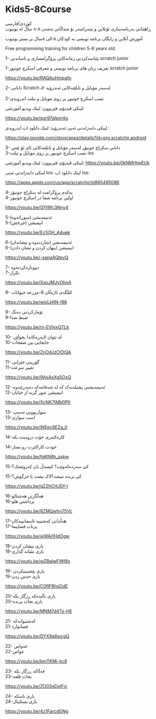 # Kids5-8Course

کوردی|فارسی 
<br/>
ڕاهێنانی بەرنامەسازی ئۆنلاین و بێبەرامبەر بۆ منداڵانی تەمەن ٥-٨ ساڵ لە یوتیوب

آموزش آنلاین و رایگان برنامه نویسی به کودکان ۵ الی ۸سال بر بستر یوتیوب


Free programming training for children 5-8 years old.

1- پێناسەکردنی زمانەکانی پرۆگرامسازی و ناساندنی scratch junior 
<br/>

1-تعریف زبان های برنامه نویسی و معرفی اسکرچ جونیور scratch junior 



https://youtu.be/RAQAuHmpafo

2- دانانی Scratch Jr لەسەر مۆبایل و تابلێتەکانی ئەندرۆید
<br/>
<br/>
2-نصب اسکرچ جونیور بر روی موبایل و تبلت اندرویدی

لینکی ڤیدیۆی فێربوون:
لینک ویدیو آموزشی: 

https://youtu.be/agr97qIpm4g 

لینکی دابەزاندنی ئەپی ئەندرۆید:
لینک دانلود اپ اندرویدی : 

https://play.google.com/store/apps/details?id=org.scratchjr.android 

3- دانانی سکراچ جونیۆر لەسەر مۆبایل و تابلێتەکانی ئای ئۆ ئێس
<br/>
3-نصب اسکرچ جونیور بر روی موبایل و تبلت ios 

لینکی ڤیدیۆی فێربوون: 
لینک ویدیو آموزشی: 
https://youtu.be/0kNMrttwEUk 

لینکی دابەزاندنی ئەپی ios:
لینک دانلود اپ ios:  
  
https://apps.apple.com/us/app/scratchjr/id895485086 

4-یەکەم پرۆگرامت لە  سکراچ جونیۆر
<br/>
4-اولین برنامه شما در اسکرچ جونیور 
 

https://youtu.be/GYI9fc3Nny4 



5-ئەنیمەیشن (سوڕانەوە)
<br/>
5-انیمیشن (چرخش)
 

https://youtu.be/Ec5OH_A4uek

6-ئەنیمەیشن (شاردنەوە و نیشاندان)
<br/>
6-انیمیشن (پنهان کردن و نشان دادن)
 

https://youtu.be/-sapaAQtevQ

7- دووبارەکردنەوە
<br/>
7-تکرار
 

https://youtu.be/XxoJMJyOhnA

8- کێڵگەی ئاژەڵان
8-مزرعه حیوانات

 

https://youtu.be/wixLkRN-l98

9- تۆمارکردنی دەنگ
<br/>
9-ضبط صدا


https://youtu.be/m-EVInxQTLk

10- لە نێوان لاپەڕەکاندا بجوڵێن
<br/>
10-جابجایی بین صفحات




https://youtu.be/ZnOdJzOOtQA

11- گۆڕینی خێرایی
<br/>
11-تغییر سرعت




https://youtu.be/9AsAsXg5OxQ 

12- ئەنیمەیشنی پشیلەیەک کە لە شەقامەکە دەپەڕێتەوە
<br/>
12-انیمیشن عبور گربه از خیابان

 


https://youtu.be/XcNK7lMb0P0



13- سواربوونی ئەسپ
<br/>
13-اسب سواری




https://youtu.be/9tEec8EZa_0

14-کارەکتەری خۆت دروست بکە
<br/>

14-خودت کاراکترت رو بساز

 

https://youtu.be/fgKN8h_askw


15-کێ سەردەکەوێت؟ کیسەڵ یان کەروێشک؟
<br/>

15-کی برنده میشه؟لاک پشت یا خرگوش؟

  


https://youtu.be/qZ2hCHJDf-I

16-هەڵگرتن هەشتالو 
<br/>
16-برداشتن هلو 
 

https://youtu.be/8ZMQwhn75Vc 


17-هەڵدانی کەشتییە ئاسمانییەکان
<br/>
17-پرتاب فضاپیما
  

https://youtu.be/ajWAi1HdOgw 

18-یاری نیشان کردن
<br/>
18-بازی نشانه گذاری

  

https://youtu.be/wZBalwFWf8s

19- یاری پێشبینیکردن
<br/>
19-بازی حدس زدن

  

https://youtu.be/C0flFRhsDdE

20-یاری باڵندەکە ڕزگار بکە
<br/>
20-بازی نجات پرنده

 

https://youtu.be/MNM7d4Tx-HE

21- کەشتیوانەکە
<br/>
21-فضانوارد

  

https://youtu.be/DYX9a8sicgQ

22- غەواس 
<br/>
22-غواص 
 
  
 
https://youtu.be/bniTKMi-kc8 


23- قەڵاکە ڕزگار بکە 
<br/>
23-نجات قلعه 
 
   
 
https://youtu.be/ZO03gDxIFic 
 

24- یاری باسکە 
<br/>
24-بازی بسکتبال  
      
  
https://youtu.be/4z1FarcdGNg 
  


